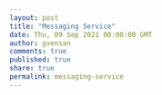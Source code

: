 ```yaml
---
layout: post
title: "Messaging Service"
date: Thu, 09 Sep 2021 00:00:00 GMT
author: gvensan
comments: true
published: true
share: true
permalink: messaging-service
---
```

